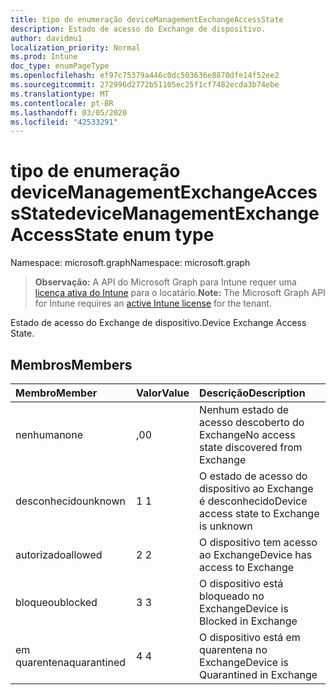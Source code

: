 ```yaml
---
title: tipo de enumeração deviceManagementExchangeAccessState
description: Estado de acesso do Exchange de dispositivo.
author: davidmu1
localization_priority: Normal
ms.prod: Intune
doc_type: enumPageType
ms.openlocfilehash: ef97c75379a446c0dc503636e8870dfe14f52ee2
ms.sourcegitcommit: 272996d2772b51105ec25f1cf7482ecda3b74ebe
ms.translationtype: MT
ms.contentlocale: pt-BR
ms.lasthandoff: 03/05/2020
ms.locfileid: "42533291"
---
```

# <a name="devicemanagementexchangeaccessstate-enum-type"></a><span data-ttu-id="8a473-103">tipo de enumeração deviceManagementExchangeAccessState</span><span class="sxs-lookup"><span data-stu-id="8a473-103">deviceManagementExchangeAccessState enum type</span></span>

<span data-ttu-id="8a473-104">Namespace: microsoft.graph</span><span class="sxs-lookup"><span data-stu-id="8a473-104">Namespace: microsoft.graph</span></span>

> <span data-ttu-id="8a473-105">**Observação:** A API do Microsoft Graph para Intune requer uma [licença ativa do Intune](https://go.microsoft.com/fwlink/?linkid=839381) para o locatário.</span><span class="sxs-lookup"><span data-stu-id="8a473-105">**Note:** The Microsoft Graph API for Intune requires an [active Intune license](https://go.microsoft.com/fwlink/?linkid=839381) for the tenant.</span></span>

<span data-ttu-id="8a473-106">Estado de acesso do Exchange de dispositivo.</span><span class="sxs-lookup"><span data-stu-id="8a473-106">Device Exchange Access State.</span></span>

## <a name="members"></a><span data-ttu-id="8a473-107">Membros</span><span class="sxs-lookup"><span data-stu-id="8a473-107">Members</span></span>
|<span data-ttu-id="8a473-108">Membro</span><span class="sxs-lookup"><span data-stu-id="8a473-108">Member</span></span>|<span data-ttu-id="8a473-109">Valor</span><span class="sxs-lookup"><span data-stu-id="8a473-109">Value</span></span>|<span data-ttu-id="8a473-110">Descrição</span><span class="sxs-lookup"><span data-stu-id="8a473-110">Description</span></span>|
|:---|:---|:---|
|<span data-ttu-id="8a473-111">nenhuma</span><span class="sxs-lookup"><span data-stu-id="8a473-111">none</span></span>|<span data-ttu-id="8a473-112">,0</span><span class="sxs-lookup"><span data-stu-id="8a473-112">0</span></span>|<span data-ttu-id="8a473-113">Nenhum estado de acesso descoberto do Exchange</span><span class="sxs-lookup"><span data-stu-id="8a473-113">No access state discovered from Exchange</span></span>|
|<span data-ttu-id="8a473-114">desconhecido</span><span class="sxs-lookup"><span data-stu-id="8a473-114">unknown</span></span>|<span data-ttu-id="8a473-115">1 </span><span class="sxs-lookup"><span data-stu-id="8a473-115">1</span></span>|<span data-ttu-id="8a473-116">O estado de acesso do dispositivo ao Exchange é desconhecido</span><span class="sxs-lookup"><span data-stu-id="8a473-116">Device access state to Exchange is unknown</span></span>|
|<span data-ttu-id="8a473-117">autorizado</span><span class="sxs-lookup"><span data-stu-id="8a473-117">allowed</span></span>|<span data-ttu-id="8a473-118">2 </span><span class="sxs-lookup"><span data-stu-id="8a473-118">2</span></span>|<span data-ttu-id="8a473-119">O dispositivo tem acesso ao Exchange</span><span class="sxs-lookup"><span data-stu-id="8a473-119">Device has access to Exchange</span></span>|
|<span data-ttu-id="8a473-120">bloqueou</span><span class="sxs-lookup"><span data-stu-id="8a473-120">blocked</span></span>|<span data-ttu-id="8a473-121">3 </span><span class="sxs-lookup"><span data-stu-id="8a473-121">3</span></span>|<span data-ttu-id="8a473-122">O dispositivo está bloqueado no Exchange</span><span class="sxs-lookup"><span data-stu-id="8a473-122">Device is Blocked in Exchange</span></span>|
|<span data-ttu-id="8a473-123">em quarentena</span><span class="sxs-lookup"><span data-stu-id="8a473-123">quarantined</span></span>|<span data-ttu-id="8a473-124">4 </span><span class="sxs-lookup"><span data-stu-id="8a473-124">4</span></span>|<span data-ttu-id="8a473-125">O dispositivo está em quarentena no Exchange</span><span class="sxs-lookup"><span data-stu-id="8a473-125">Device is Quarantined in Exchange</span></span>|




